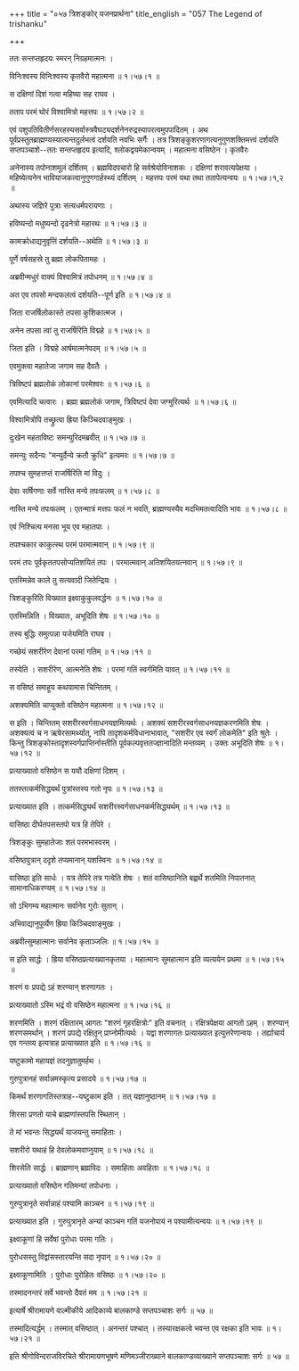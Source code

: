 +++
title = "०५७ त्रिशङ्कोर् यजनप्रार्थना"
title_english = "057 The Legend of trishanku"

+++


ततः सन्तप्तहृदयः स्मरन् निग्रहमात्मनः ।  

विनिःश्वस्य विनिःश्वस्य कृतवैरो महात्मना  ॥  १।५७।१  ॥   

स दक्षिणां दिशं गत्वा महिष्या सह राघव ।  

तताप परमं घोरं विश्वामित्रो महत्तपः  ॥  १।५७।२  ॥   

एवं पशुपतिवितीर्णसरहस्यसर्वास्त्रवैघट्यदर्शनेनरुद्रस्यापरत्वमुपपादितम् ।
अथ पूर्वप्रस्तुतब्राह्मण्यस्यात्यन्तदुर्लभत्वं दर्शयति नवभिः सर्गैः ।
तत्र त्रिशङ्कुशरणागत्यनुगुणशक्तिमत्त्वं दर्शयति सप्तपञ्चाशे--ततः
सन्तप्तहृदय इत्यादि, श्लोकद्वयमेकान्वयम् । महात्मना वसिष्ठेन । कृतवैरः  

अनेनास्य तपोनाशमूलं दर्शितम् । ब्रह्मविदपचारो हि सर्वश्रेयोविनाशकः ।
दक्षिणां शरावत्यपेक्षया । महिष्येत्यनेन भावियाजकत्वानुगुणगार्हस्थ्यं
दर्शितम् । महत्तपः परमं यथा तथा ततापेत्यन्वयः  ॥  १।५७।१,२  ॥   

  

अथास्य जज्ञिरे पुत्राः सत्यधर्मपरायणाः ।  

हविष्यन्दो मधुष्यन्दो दृढनेत्रो महारथः  ॥  १।५७।३  ॥   

कामक्रोधाद्यनुवृत्तिं दर्शयति--अथेति  ॥  १।५७।३  ॥   

  

पूर्णे वर्षसहस्रे तु ब्रह्मा लोकपितामहः ।  

अब्रवीन्मधुरं वाक्यं विश्वामित्रं तपोधनम्  ॥  १।५७।४  ॥   

अत एव तपसो मन्दफलत्वं दर्शयति--पूर्ण इति  ॥  १।५७।४  ॥   

  

जिता राजर्षिलोकास्ते तपसा कुशिकात्मज ।  

अनेन तपसा त्वां तु राजर्षिरिति विद्महे  ॥  १।५७।५  ॥   

जिता इति । विद्महे आर्षमात्मनेपदम्  ॥  १।५७।५  ॥   

  

एवमुक्त्वा महातेजा जगाम सह दैवतैः ।  

त्रिविष्टपं ब्रह्मलोकं लोकानां परमेश्वरः  ॥  १।५७।६  ॥   

एवमित्यादि चत्वारः । ब्रह्मा ब्रह्मलोकं जगाम, त्रिविष्टपं देवा
जग्मुरित्यर्थः  ॥  १।५७।६  ॥   

  

विश्वामित्रोपि तच्छ्रुत्वा ह्रिया किञ्चिदवाङ्मुखः ।  

दुःखेन महताविष्टः समन्युरिदमब्रवीत्  ॥  १।५७।७  ॥   

समन्युः सदैन्यः "मन्युर्दैन्ये क्रतौ क्रुधि" इत्यमरः  ॥  १।५७।७  ॥   

  

तपश्च सुमहत्तप्तं राजर्षिरिति मां विदुः ।  

देवाः सर्षिगणाः सर्वे नास्ति मन्ये तपःफलम्  ॥  १।५७।८  ॥   

नास्ति मन्ये तपःफलम् । एतन्मात्रं मत्तपः फलं न भवति, ब्राह्मण्यस्यैव
मदभिमतत्वादिति भावः  ॥  १।५७।८  ॥   

  

एवं निश्चित्य मनसा भूय एव महातपाः ।  

तपश्चकार काकुत्स्थ परमं परमात्मवान्  ॥  १।५७।९  ॥   

परमं तपः पूर्वकृततपसोप्यतिशयितं तपः । परमात्मवान् अतिशयितयत्नवान्  ॥ 
१।५७।९  ॥   

  

एतस्मिन्नेव काले तु सत्यवादी जितेन्द्रियः ।  

त्रिशङ्कुरिति विख्यात इक्ष्वाकुकुलवर्द्धनः  ॥  १।५७।१०  ॥   

एतस्मिन्निति । विख्यातः, अभूदिति शेषः  ॥  १।५७।१०  ॥   

  

तस्य बुद्धिः समुत्पन्ना यजेयमिति राघव ।  

गच्छेयं सशरीरेण देवानां परमां गतिम्  ॥  १।५७।११  ॥   

तस्येति । सशरीरेण, आत्मनेति शेषः । परमां गतिं स्वर्गमिति यावत्  ॥ 
१।५७।११  ॥   

  

स वसिष्ठं समाहूय कथयामास चिन्तितम् ।  

अशक्यमिति चाप्युक्तो वसिष्ठेन महात्मना  ॥  १।५७।१२  ॥   

स इति । चिन्तितम् सशरीरस्वर्गसाधनयज्ञमित्यर्थः । अशक्यं
सशरीरस्वर्गसाधनयज्ञकरणमिति शेषः । अशक्यत्वं च न ऋषेरसामर्थ्यात्, नापि
तादृशकर्मविधानाभावात्, "सशरीर एव स्वर्गं लोकमेति" इति श्रुतेः । किन्तु
त्रिशङ्कोस्तादृशस्वर्गप्राप्तिर्नास्तीति पूर्वकल्पवृत्ततज्ज्ञानादिति
मन्तव्यम् । उक्तः अभूदिति शेषः  ॥  १।५७।१२  ॥   

  

प्रत्याख्यातो वसिष्ठेन स ययौ दक्षिणां दिशम् ।  

ततस्तत्कर्मसिद्ध्यर्थं पुत्रांस्तस्य गतो नृपः  ॥  १।५७।१३  ॥   

प्रत्याख्यात इति । तत्कर्मसिद्ध्यर्थं सशरीरस्वर्गसाधनकर्मसिद्ध्यर्थम्  ॥ 
१।५७।१३  ॥   

  

वासिष्ठा दीर्घतपसस्तपो यत्र हि तेपिरे ।  

त्रिशङ्कुः सुमहातेजाः शतं परमभास्वरम् ।  

वसिष्ठपुत्रान् ददृशे तप्यमानान् यशस्विनः  ॥  १।५७।१४  ॥   

वासिष्ठा इति सार्धः । यत्र तेपिरे तत्र गत्वेति शेषः । शतं वासिष्ठानिति
बह्वर्थे शतमिति निपातनात् सामानाधिकरण्यम्  ॥  १।५७।१४  ॥   

  

सो ऽभिगम्य महात्मानः सर्वानेव गुरोः सुतान् ।  

अभिवाद्यानुपूर्व्येण ह्रिया किञ्चिदवाङ्मुखः ।  

अब्रवीत्सुमहात्मानः सर्वानेव कृताञ्जलिः  ॥  १।५७।१५  ॥   

स इति सार्द्धः । ह्रिया वसिष्ठप्रत्याख्यानकृतया । महात्मानः सुमहात्मान
इति व्यत्ययेन प्रथमा  ॥  १।५७।१५  ॥   

  

शरणं वः प्रपद्ये ऽहं शरण्यान् शरणागतः ।  

प्रत्याख्यातो ऽस्मि भद्रं वो वसिष्ठेन महात्मना  ॥  १।५७।१६  ॥   

शरणमिति । शरणं रक्षितारम् आगतः "शरणं गृहरक्षित्रोः" इति वचनात् ।
रक्षित्रपेक्षया आगतो ऽहम् । शरण्यान् शरणसमर्थान् । शरणं प्रपद्ये
रक्षितृ़न् प्राप्नोमीत्यर्थः । यद्वा शरणागतः प्रत्याख्यात
इत्युत्तरेणान्वयः । तर्ह्याचार्य एव गन्तव्य इत्यत्राह प्रत्याख्यात इति
 ॥  १।५७।१६  ॥   

  

यष्टुकामो महायज्ञं तदनुज्ञातुमर्हथ ।  

गुरुपुत्रानहं सर्वान्नमस्कृत्य प्रसादये  ॥  १।५७।१७  ॥   

किमर्थं शरणागतिस्तत्राह--यष्टुकाम इति । तत् यज्ञानुष्ठानम्  ॥  १।५७।१७
 ॥   

  

शिरसा प्रणतो याचे ब्राह्मणांस्तपसि स्थितान् ।  

ते मां भवन्तः सिद्ध्यर्थं याजयन्तु समाहिताः ।  

सशरीरो यथाहं हि देवलोकमवाप्नुयाम्  ॥  १।५७।१८  ॥   

शिरसेति सार्द्धः । ब्राह्मणान् ब्रह्मविदः । समाहिताः अवहिताः  ॥  १।५७।१८
 ॥   

  

प्रत्याख्यातो वसिष्ठेन गतिमन्यां तपोधनाः ।  

गुरुपुत्रानृते सर्वान्नाहं पश्यामि काञ्चन  ॥  १।५७।१९  ॥   

प्रत्याख्यात इति । गुरुपुत्रानृते अन्यां काञ्चन गतिं यजनोपायं न
पश्यामीत्यन्वयः  ॥  १।५७।१९  ॥   

  

इक्ष्वाकूणां हि सर्वेषां पुरोधाः परमा गतिः ।  

पुरोधसस्तु विद्वांसस्तारयन्ति सदा नृपान्  ॥  १।५७।२०  ॥   

इक्ष्वाकूणामिति । पुरोधाः पुरोहितः वसिष्ठः  ॥  १।५७।२०  ॥   

  

तस्मादनन्तरं सर्वे भवन्तो दैवतं मम  ॥  १।५७।२१  ॥   

इत्यार्षे श्रीरामायणे वाल्मीकीये आदिकाव्ये बालकाण्डे सप्तपञ्चाशः सर्गः
 ॥  ५७  ॥   

तस्मादित्यर्द्धम् । तस्मात् वसिष्ठात् । अनन्तरं पश्चात् । तस्यारक्षकत्वे
भवन्त एव रक्षका इति भावः  ॥  १।५७।२१  ॥   

इति श्रीगोविन्दराजविरचिते श्रीरामायणभूषणे मणिमञ्जीराख्याने
बालकाण्डव्याख्याने सप्तपञ्चाशः सर्गः  ॥  ५७  ॥   

  


